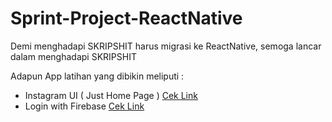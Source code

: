 # Sprint-Project-ReactNative

Demi menghadapi SKRIPSHIT harus migrasi ke ReactNative, semoga lancar dalam menghadapi SKRIPSHIT

Adapun App latihan yang dibikin meliputi :

-   Instagram UI ( Just Home Page ) [Cek Link](https://github.com/dhiyo7/React-Native-UI-Insta)
-   Login with Firebase [Cek Link](https://github.com/dhiyo7/React-Native-Login-Firebase)
